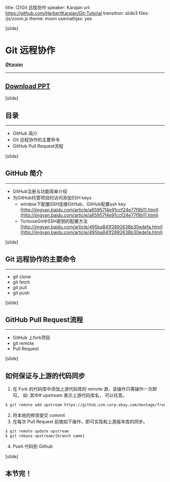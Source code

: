 title: (2)Git 远程协作
speaker: Karajan
url: https://github.com/HerbertKarajan/Git-Tutorial
transition: slide3
files: /js/zoom.js
theme: moon
usemathjax: yes


[slide]
# Git 远程协作
#### <small><a href="https://github.com/HerbertKarajan/">@Karajan</a></small>
---
## <a class="btn btn-lg btn-success" style="font-size:20px;" href="https://github.com/HerbertKarajan/Git-Tutorial">Download PPT</a>


[slide]
## 目录
---
- GitHub 简介
- Git 远程协作的主要命令
- GitHub Pull Request流程

[slide]
## GitHub 简介
---
- GitHub注册与功能简单介绍
- 为GitHub托管项目的访问添加SSH keys
    - window下配置SSH连接GitHub、GitHub配置ssh key
        [http://jingyan.baidu.com/article/a65957f4e91ccf24e77f9b11.html](http://jingyan.baidu.com/article/a65957f4e91ccf24e77f9b11.html)
    - TortoiseGit中SSH密钥的配置方法
        [http://jingyan.baidu.com/article/495ba841f2892638b30edefa.html](http://jingyan.baidu.com/article/495ba841f2892638b30edefa.html)


[slide]
## Git 远程协作的主要命令
---
- git clone
- git fetch
- git pull
- git push


[slide]
## GitHub Pull Request流程
---
- GitHub 上fork项目
- git remote
- Pull Request

[slide]
## 如何保证与上游的代码同步
1. 在 Fork 的代码库中添加上游代码库的 remote 源，该操作只需操作一次即可。
如: 其中# upstream 表示上游代码库名， 可以任意。 
```bash
$ git remote add upstream https://github.scm.corp.ebay.com/montage/frontend-ui-workspace
```
2. 将本地的修改提交 commit
3. 在每次 Pull Request 前做如下操作，即可实现和上游版本库的同步。
```bash
$ git remote update upstream
$ git rebase upstream/{branch name}
```
4. Push 代码到 Github

[slide]
## 本节完！
